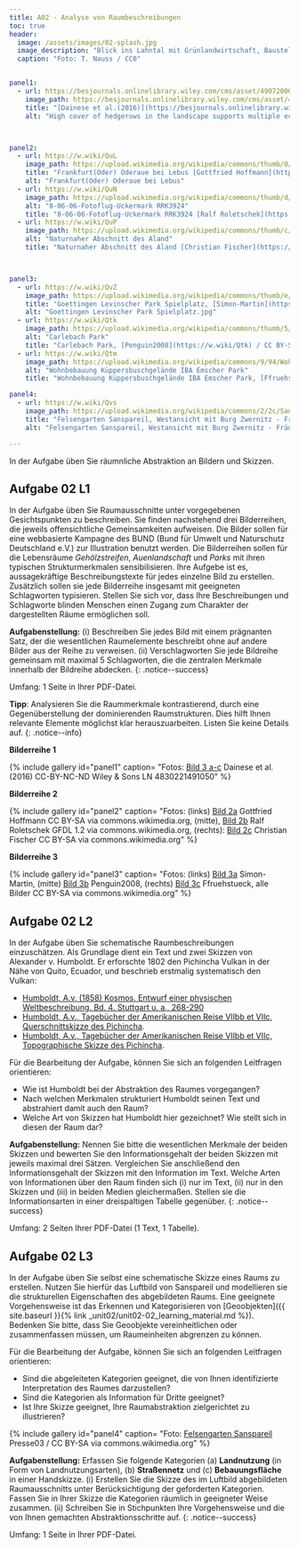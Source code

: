 ```yaml
---
title: A02 - Analyse von Raumbeschreibungen
toc: true
header:
  image: /assets/images/02-splash.jpg
  image_description: "Blick ins Lahntal mit Grünlandwirtschaft, Baustelle für Stromtrassen und Regenbogen."
  caption: "Foto: T. Nauss / CC0"


panel1:  
  - url: https://besjournals.onlinelibrary.wiley.com/cms/asset/49072000-0c42-42a2-b925-a34d2cd4f6e4/
    image_path: https://besjournals.onlinelibrary.wiley.com/cms/asset/49072000-0c42-42a2-b925-a34d2cd4f6e4/jpe12747-fig-0001-m.jpg
    title: "[Dainese et al.(2016)](https://besjournals.onlinelibrary.wiley.com/cms/asset/49072000-0c42-42a2-b925-a34d2cd4f6e4/jpe12747-fig-0001-m.jpg), High cover of hedgerows in the landscape supports multiple ecosystem services in Mediterranean cereal fields"
    alt: "High cover of hedgerows in the landscape supports multiple ecosystem services in Mediterranean cereal fields"



panel2:  
  - url: https://w.wiki/QuL
    image_path: https://upload.wikimedia.org/wikipedia/commons/thumb/0/0d/Frankfurt%28Oder%29_Oderaue_bei_Lebus_-_panoramio.jpg/1280px-Frankfurt%28Oder%29_Oderaue_bei_Lebus_-_panoramio.jpg
    title: "Frankfurt(Oder) Oderaue bei Lebus [Gottfried Hoffmann](https://w.wiki/QuL) / CC-BY via commons.wikimedia.org"
    alt: "Frankfurt(Oder) Oderaue bei Lebus"
  - url: https://w.wiki/QuN  
    image_path: https://upload.wikimedia.org/wikipedia/commons/thumb/d/d5/18-06-06-Fotoflug-Uckermark_RRK3924.jpg/1280px-18-06-06-Fotoflug-Uckermark_RRK3924.jpg  
    alt: "8-06-06-Fotoflug-Uckermark RRK3924"
    title: "8-06-06-Fotoflug-Uckermark RRK3924 [Ralf Roletschek](https://w.wiki/QuN) / GFDL 1.2  via commons.wikimedia.org"
  - url: https://w.wiki/QuP    
    image_path: https://upload.wikimedia.org/wikipedia/commons/thumb/c/c0/AlandFloodplain.jpg/1280px-AlandFloodplain.jpg
    alt: "Naturnaher Abschnitt des Aland"
    title: "Naturnaher Abschnitt des Aland [Christian Fischer](https://w.wiki/QuP) / CC BY-SA via commons.wikimedia.org"



panel3:
  - url: https://w.wiki/QvZ
    image_path: https://upload.wikimedia.org/wikipedia/commons/thumb/e/eb/Goettingen_Levinscher_Park_Spielplatz.jpg/1280px-Goettingen_Levinscher_Park_Spielplatz.jpg
    title: "Goettingen Levinscher Park Spielplatz, [Simon-Martin](https://w.wiki/Qtm) / CC BY-SA via commons.wikimedia.org"
    alt: "Goettingen Levinscher Park Spielplatz.jpg"
  - url: https://w.wiki/Qtk
    image_path: https://upload.wikimedia.org/wikipedia/commons/thumb/5/57/Carlebach_Park_HSST.jpg/320px-Carlebach_Park_HSST.jpg  
    alt: "Carlebach Park"
    title: "Carlebach Park, [Penguin2008](https://w.wiki/Qtk) / CC BY-SA via commons.wikimedia.org"
  - url: https://w.wiki/Qtm
    image_path: https://upload.wikimedia.org/wikipedia/commons/9/94/Wohnbebauung_K%C3%BCppersbuschgel%C3%A4nde_IBA_Emscher_Park%2C_Gelsenkirchen%2C_Szyszkowitz-Kowalski.jpg
    alt: "Wohnbebauung Küppersbuschgelände IBA Emscher Park"
    title: "Wohnbebauung Küppersbuschgelände IBA Emscher Park, [Ffruehstueck](https://w.wiki/Qtm) / CC BY-SA via commons.wikimedia.org"

panel4:  
  - url: https://w.wiki/Qvs
    image_path: https://upload.wikimedia.org/wikipedia/commons/2/2c/Sanspareil_Luftbild_West.jpg
    title: "Felsengarten Sanspareil, Westansicht mit Burg Zwernitz - Fränkische Schweiz, Bayern, [Presse03](https://w.wiki/Qvs) / CC BY-SA via commons.wikimedia.org"
    alt: "Felsengarten Sanspareil, Westansicht mit Burg Zwernitz - Fränkische Schweiz, Bayern"

---
```



In der Aufgabe üben Sie räumnliche Abstraktion an Bildern und Skizzen.

## Aufgabe 02 L1
In der Aufgabe üben Sie Raumausschnitte unter vorgegebenen Gesichtspunkten zu beschreiben. Sie finden nachstehend drei Bilderreihen, die jeweils offensichtliche Gemeinsamkeiten aufweisen. Die Bilder sollen für eine webbasierte Kampagne des BUND (Bund für Umwelt und Naturschutz Deutschland e.V.) zur Illustration benutzt werden. Die Bilderreihen sollen für die Lebensräume *Gehölzstreifen*, *Auenlandschaft* und *Parks* mit ihren typischen Strukturmerkmalen sensibilisieren. Ihre Aufgebe ist es, aussagekräftige Beschreibungstexte für jedes einzelne Bild zu erstellen. Zusätzlich sollen sie jede Bilderreihe insgesamt mit geeigneten Schlagworten typisieren. Stellen Sie sich vor, dass Ihre Beschreibungen und Schlagworte blinden Menschen einen Zugang zum Charakter der dargestellten Räume ermöglichen soll.

**Aufgabenstellung:** (i) Beschreiben Sie jedes Bild mit einem prägnanten Satz, der die wesentlichen Raumelemente beschreibt ohne auf andere Bilder aus der Reihe zu verweisen. (ii) Verschlagworten Sie jede Bildreihe gemeinsam mit maximal 5 Schlagworten, die die zentralen Merkmale innerhalb der Bildreihe abdecken.
{: .notice--success}

Umfang: 1 Seite in Ihrer PDF-Datei.

**Tipp**: Analysieren Sie die Raummerkmale kontrastierend, durch eine Gegenüberstellung der dominierenden Raumstrukturen. Dies hilft Ihnen relevante Elemente möglichst klar herauszuarbeiten. Listen Sie keine Details auf.
{: .notice--info}


**Bilderreihe 1**

{% include gallery id="panel1"  caption= "Fotos: [Bild 3 a-c](https://besjournals.onlinelibrary.wiley.com/cms/asset/49072000-0c42-42a2-b925-a34d2cd4f6e4/jpe12747-fig-0001-m.jpg) Dainese et al. (2016) CC-BY-NC-ND Wiley & Sons LN 4830221491050" %}


**Bilderreihe 2**

{% include gallery id="panel2"  caption= "Fotos: (links) [Bild 2a](https://w.wiki/QuL) Gottfried Hoffmann CC BY-SA via commons.wikimedia.org, (mitte), [Bild 2b](https://w.wiki/QuN) Ralf Roletschek GFDL 1.2 via commons.wikimedia.org, (rechts): [Bild 2c](https://w.wiki/QuP) Christian Fischer CC BY-SA via commons.wikimedia.org" %}

**Bilderreihe 3**


{% include gallery id="panel3"  caption= "Fotos: (links) [Bild 3a](https://w.wiki/Qtj) Simon-Martin, (mitte) [Bild 3b](https://w.wiki/Qtk) Penguin2008, (rechts) [Bild 3c](https://w.wiki/Qtm) Ffruehstueck, alle Bilder CC BY-SA via commons.wikimedia.org" %}




## Aufgabe 02 L2
In der Aufgabe üben Sie schematische Raumbeschreibungen einzuschätzen. Als Grundlage dient ein Text und zwei Skizzen von Alexander v. Humboldt. Er erforschte 1802 den Pichincha Vulkan in der Nähe von Quito, Ecuador, und beschrieb erstmalig systematisch den Vulkan:

* [Humboldt, A.v. (1858) Kosmos. Entwurf einer physischen Weltbeschreibung. Bd. 4. Stuttgart u. a., 268-290](http://www.deutschestextarchiv.de/book/view/humboldt_kosmos04_1858?p=273)
* [Humboldt, A.v., Tagebücher der Amerikanischen Reise VIIbb et VIIc, Querschnittskizze des Pichincha](https://digital.staatsbibliothek-berlin.de/werkansicht?PPN=PPN779884310&PHYSID=PHYS_0806&view=overview-toc&DMDID=DMDLOG_0001).
* [Humboldt, A.v., Tagebücher der Amerikanischen Reise VIIbb et VIIc, Topographische Skizze des Pichincha](https://digital.staatsbibliothek-berlin.de/werkansicht?PPN=PPN779884310&PHYSID=PHYS_0820&view=overview-toc&DMDID=DMDLOG_0001).

Für die Bearbeitung der Aufgabe, können Sie sich an folgenden Leitfragen orientieren:
* Wie ist Humboldt bei der Abstraktion des Raumes vorgegangen?
* Nach welchen Merkmalen strukturiert Humboldt seinen Text und abstrahiert damit auch den Raum?
* Welche Art von Skizzen hat Humboldt hier gezeichnet? Wie stellt sich in diesen der Raum dar?

**Aufgabenstellung:** Nennen Sie bitte die wesentlichen Merkmale der beiden Skizzen und bewerten Sie den Informationsgehalt der beiden Skizzen mit jeweils maximal drei Sätzen. Vergleichen Sie anschließend den Informationsgehalt der Skizzen mit den Information im Text. Welche Arten von Informationen über den Raum finden sich (i) nur im Text, (ii) nur in den Skizzen und (iii) in beiden Medien gleichermaßen. Stellen sie die Informationsarten in einer dreispaltigen Tabelle gegenüber.
{: .notice--success}

Umfang: 2 Seiten Ihrer PDF-Datei (1 Text, 1 Tabelle).


## Aufgabe 02 L3
In der Aufgabe üben Sie selbst eine schematische Skizze eines Raums zu erstellen. Nutzen Sie hierfür das Luftbild von Sanspareil und modellieren sie die strukturellen Eigenschaften des abgebildeten Raums. Eine geeignete Vorgehensweise ist das Erkennen und Kategorisieren von [Geoobjekten]({{ site.baseurl }}{% link _unit02/unit02-02_learning_material.md %}). Bedenken Sie bitte, dass Sie Geoobjekte vereinheitlichen oder zusammenfassen müssen, um Raumeinheiten abgrenzen zu können.

Für die Bearbeitung der Aufgabe, können Sie sich an folgenden Leitfragen orientieren:
* Sind die abgeleiteten Kategorien geeignet, die von Ihnen identifizierte Interpretation des Raumes darzustellen?
* Sind die Kategorien als Information für Dritte geeignet?
* Ist Ihre Skizze geeignet, Ihre Raumabstraktion zielgerichtet zu illustrieren?



{% include gallery id="panel4"  caption= "Foto: [Felsengarten Sanspareil](https://w.wiki/Qvt) Presse03 / CC BY-SA via commons.wikimedia.org" %}




**Aufgabenstellung:** Erfassen Sie folgende Kategorien (a) **Landnutzung** (in Form von Landnutzungsarten), (b) **Straßennetz** und (c) **Bebauungsfläche** in einer Handskizze.
(i) Erstellen Sie die Skizze des im Luftbild abgebildeten Raumausschnitts unter Berücksichtigung der geforderten Kategorien. Fassen Sie in Ihrer Skizze die Kategorien räumlich in geeigneter Weise zusammen. (ii) Schreiben Sie in Stichpunkten Ihre Vorgehensweise und die von Ihnen gemachten Abstraktionsschritte auf.
{: .notice--success}

Umfang: 1 Seite in Ihrer PDF-Datei.
